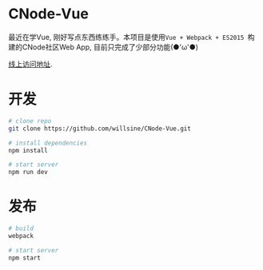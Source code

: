 # CNode-Vue

最近在学Vue, 刚好写点东西练练手。本项目是使用`Vue + Webpack + ES2015 `构建的CNode社区Web App, 目前只完成了少部分功能(●'ω'●)

[线上访问地址](https://cryptic-plateau-37531.herokuapp.com/#!/home).

# 开发

``` bash
# clone repo
git clone https://github.com/willsine/CNode-Vue.git

# install dependencies
npm install

# start server
npm run dev
```

# 发布
``` bash
# build
webpack

# start server
npm start
```